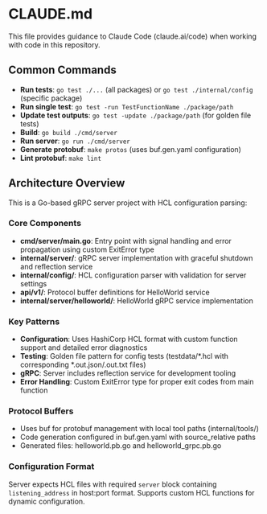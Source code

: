 # CLAUDE.md

This file provides guidance to Claude Code (claude.ai/code) when working with code in this repository.

## Common Commands

- **Run tests**: `go test ./...` (all packages) or `go test ./internal/config` (specific package)
- **Run single test**: `go test -run TestFunctionName ./package/path`
- **Update test outputs**: `go test -update ./package/path` (for golden file tests)
- **Build**: `go build ./cmd/server`
- **Run server**: `go run ./cmd/server`
- **Generate protobuf**: `make protos` (uses buf.gen.yaml configuration)
- **Lint protobuf**: `make lint`

## Architecture Overview

This is a Go-based gRPC server project with HCL configuration parsing:

### Core Components

- **cmd/server/main.go**: Entry point with signal handling and error propagation using custom ExitError type
- **internal/server/**: gRPC server implementation with graceful shutdown and reflection service
- **internal/config/**: HCL configuration parser with validation for server settings
- **api/v1/**: Protocol buffer definitions for HelloWorld service
- **internal/server/helloworld/**: HelloWorld gRPC service implementation

### Key Patterns

- **Configuration**: Uses HashiCorp HCL format with custom function support and detailed error diagnostics
- **Testing**: Golden file pattern for config tests (testdata/*.hcl with corresponding *.out.json/.out.txt files)
- **gRPC**: Server includes reflection service for development tooling
- **Error Handling**: Custom ExitError type for proper exit codes from main function

### Protocol Buffers

- Uses buf for protobuf management with local tool paths (internal/tools/)
- Code generation configured in buf.gen.yaml with source_relative paths
- Generated files: helloworld.pb.go and helloworld_grpc.pb.go

### Configuration Format

Server expects HCL files with required `server` block containing `listening_address` in host:port format. Supports custom HCL functions for dynamic configuration.
